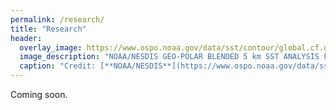 ```yaml
---
permalink: /research/
title: "Research"
header:
  overlay_image: https://www.ospo.noaa.gov/data/sst/contour/global.cf.gif
  image_description: "NOAA/NESDIS GEO-POLAR BLENDED 5 km SST ANALYSIS FOR THE FULL GLOBE"
  caption: "Credit: [**NOAA/NESDIS**](https://www.ospo.noaa.gov/data/sst/contour/global.cf.gif)"
---
```


Coming soon.

